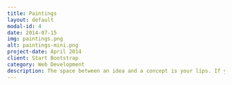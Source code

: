 ```yaml
---
title: Paintings
layout: default
modal-id: 4
date: 2014-07-15
img: paintings.png
alt: paintings-mini.png
project-date: April 2014
client: Start Bootstrap
category: Web Development
description: The space between an idea and a concept is your lips. If you can’t say it out loud you can’t do it. - NICK LONGO
---
```

